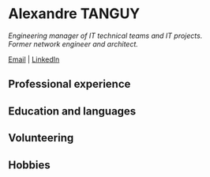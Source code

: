 # Alexandre TANGUY
*Engineering manager of IT technical teams and IT projects. <br> 
Former network engineer and architect.*

[Email](alexandre@tanguy.pro) | [LinkedIn](https://www.linkedin.com/in/alexandretanguy/)


## Professional experience


## Education and languages


## Volunteering


## Hobbies